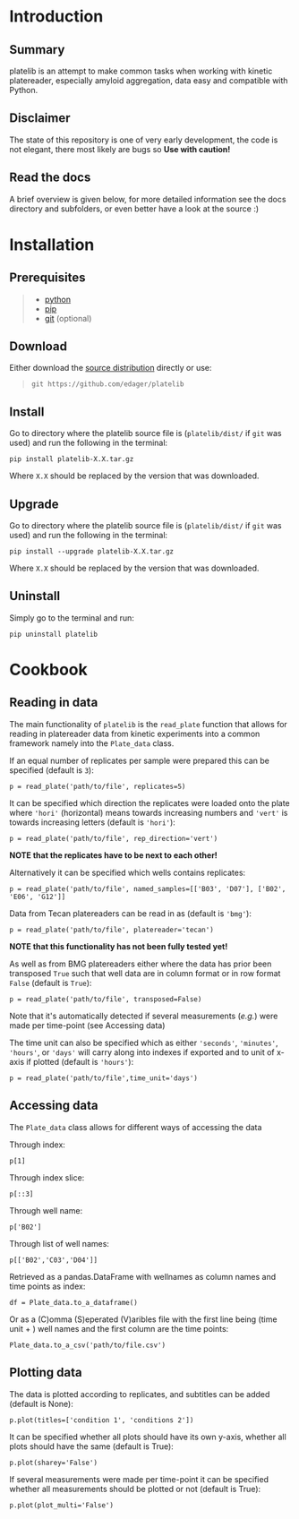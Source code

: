 Introduction
============

Summary
-------

platelib is an attempt to make common tasks when working with kinetic
platereader, especially amyloid aggregation, data easy and compatible
with Python.

Disclaimer
----------

The state of this repository is one of very early development, the code
is not elegant, there most likely are bugs so **Use with caution!**

Read the docs
-------------

A brief overview is given below, for more detailed information see the
docs directory and subfolders, or even better have a look at the source
:)

Installation
============

Prerequisites
-------------

> -   [python](https://www.python.org/downloads/)
> -   [pip](https://pip.pypa.io/en/stable/installing/)
> -   [git](https://git-scm.com/downloads) (optional)

Download
--------

Either download the [source
distribution](https://github.com/edager/platelib/dist/) directly or use:

> `git https://github.com/edager/platelib`

Install
-------

Go to directory where the platelib source file is (`platelib/dist/` if
`git` was used) and run the following in the terminal:

    pip install platelib-X.X.tar.gz

Where `X.X` should be replaced by the version that was downloaded.

Upgrade
-------

Go to directory where the platelib source file is (`platelib/dist/` if
`git` was used) and run the following in the terminal:

    pip install --upgrade platelib-X.X.tar.gz

Where `X.X` should be replaced by the version that was downloaded.

Uninstall
---------

Simply go to the terminal and run:

    pip uninstall platelib

Cookbook
========

Reading in data
---------------

The main functionality of `platelib` is the `read_plate` function that
allows for reading in platereader data from kinetic experiments into a
common framework namely into the `Plate_data` class.

If an equal number of replicates per sample were prepared this can be
specified (default is `3`):

    p = read_plate('path/to/file', replicates=5)              

It can be specified which direction the replicates were loaded onto the
plate where `'hori'` (horizontal) means towards increasing numbers and
`'vert'` is towards increasing letters (default is `'hori'`):

    p = read_plate('path/to/file', rep_direction='vert')

**NOTE that the replicates have to be next to each other!**

Alternatively it can be specified which wells contains replicates:

    p = read_plate('path/to/file', named_samples=[['B03', 'D07'], ['B02', 'E06', 'G12']]     

Data from Tecan platereaders can be read in as (default is `'bmg'`):

    p = read_plate('path/to/file', platereader='tecan')

**NOTE that this functionality has not been fully tested yet!**

As well as from BMG platereaders either where the data has prior been
transposed `True` such that well data are in column format or in row
format `False` (default is `True`):

    p = read_plate('path/to/file', transposed=False)

Note that it's automatically detected if several measurements (*e.g.*)
were made per time-point (see Accessing data)

The time unit can also be specified which as either `'seconds'`,
`'minutes'`, `'hours'`, or `'days'` will carry along into indexes if
exported and to unit of x-axis if plotted (default is `'hours'`):

    p = read_plate('path/to/file',time_unit='days')

Accessing data
--------------

The `Plate_data` class allows for different ways of accessing the data

Through index:

    p[1]

Through index slice:

    p[::3]

Through well name:

    p['B02']  

Through list of well names:

    p[['B02','C03','D04']] 

Retrieved as a pandas.DataFrame with wellnames as column names and time
points as index:

    df = Plate_data.to_a_dataframe()

Or as a (C)omma (S)eperated (V)aribles file with the first line being
(time unit + ) well names and the first column are the time points:

    Plate_data.to_a_csv('path/to/file.csv')

Plotting data
-------------

The data is plotted according to replicates, and subtitles can be added
(default is None):

    p.plot(titles=['condition 1', 'conditions 2'])

It can be specified whether all plots should have its own y-axis,
whether all plots should have the same (default is True):

    p.plot(sharey='False')

If several measurements were made per time-point it can be specified
whether all measurements should be plotted or not (default is True):

    p.plot(plot_multi='False')
